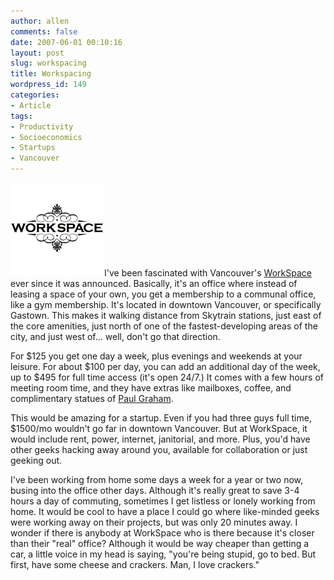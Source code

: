 ```yaml
---
author: allen
comments: false
date: 2007-06-01 00:10:16
layout: post
slug: workspacing
title: Workspacing
wordpress_id: 149
categories:
- Article
tags:
- Productivity
- Socioeconomics
- Startups
- Vancouver
---
```


![The WorkSpace logo](/images/wp-uploads/2007/05/workspace.gif)I've been fascinated with Vancouver's [WorkSpace](http://www.abetterplacetowork.com/) ever since it was announced. Basically, it's an office where instead of leasing a space of your own, you get a membership to a communal office, like a gym membership. It's located in downtown Vancouver, or specifically Gastown. This makes it walking distance from Skytrain stations, just east of the core amenities, just north of one of the fastest-developing areas of the city, and just west of... well, don't go that direction.

For $125 you get one day a week, plus evenings and weekends at your leisure. For about $100 per day, you can add an additional day of the week, up to $495 for full time access (it's open 24/7.) It comes with a few hours of meeting room time, and they have extras like mailboxes, coffee, and complimentary statues of [Paul Graham](http://www.paulgraham.com/articles.html).

This would be amazing for a startup. Even if you had three guys full time, $1500/mo wouldn't go far in downtown Vancouver. But at WorkSpace, it would include rent, power, internet, janitorial, and more. Plus, you'd have other geeks hacking away around you, available for collaboration or just geeking out.

I've been working from home some days a week for a year or two now, busing into the office other days. Although it's really great to save 3-4 hours a day of commuting, sometimes I get listless or lonely working from home. It would be cool to have a place I could go where like-minded geeks were working away on their projects, but was only 20 minutes away. I wonder if there is anybody at WorkSpace who is there because it's closer than their "real" office? Although it would be way cheaper than getting a car, a little voice in my head is saying, "you're being stupid, go to bed. But first, have some cheese and crackers. Man, I love crackers."
